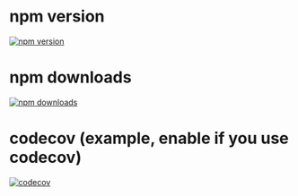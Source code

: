 # npm version
[![npm version](https://img.shields.io/npm/v/ts-utility-stash.svg)](https://www.npmjs.com/package/ts-utility-stash)
# npm downloads
[![npm downloads](https://img.shields.io/npm/dm/ts-utility-stash.svg)](https://www.npmjs.com/package/ts-utility-stash)
# codecov (example, enable if you use codecov)
[![codecov](https://codecov.io/gh/your-username/ts-utility-stash/branch/main/graph/badge.svg)](https://codecov.io/gh/your-username/ts-utility-stash)
